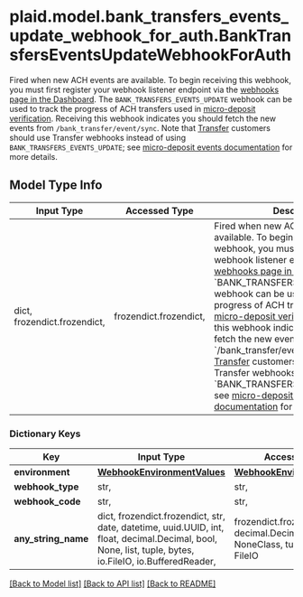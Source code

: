 # plaid.model.bank_transfers_events_update_webhook_for_auth.BankTransfersEventsUpdateWebhookForAuth

Fired when new ACH events are available. To begin receiving this webhook, you must first register your webhook listener endpoint via the [webhooks page in the Dashboard](https://dashboard.plaid.com/team/webhooks). The `BANK_TRANSFERS_EVENTS_UPDATE` webhook can be used to track the progress of ACH transfers used in [micro-deposit verification](/docs/auth/coverage/microdeposit-events/). Receiving this webhook indicates you should fetch the new events from `/bank_transfer/event/sync`. Note that [Transfer](https://plaid.com/docs/transfer) customers should use Transfer webhooks instead of using `BANK_TRANSFERS_EVENTS_UPDATE`; see [micro-deposit events documentation](https://plaid.com/docs/auth/coverage/microdeposit-events/) for more details.

## Model Type Info
Input Type | Accessed Type | Description | Notes
------------ | ------------- | ------------- | -------------
dict, frozendict.frozendict,  | frozendict.frozendict,  | Fired when new ACH events are available. To begin receiving this webhook, you must first register your webhook listener endpoint via the [webhooks page in the Dashboard](https://dashboard.plaid.com/team/webhooks). The &#x60;BANK_TRANSFERS_EVENTS_UPDATE&#x60; webhook can be used to track the progress of ACH transfers used in [micro-deposit verification](/docs/auth/coverage/microdeposit-events/). Receiving this webhook indicates you should fetch the new events from &#x60;/bank_transfer/event/sync&#x60;. Note that [Transfer](https://plaid.com/docs/transfer) customers should use Transfer webhooks instead of using &#x60;BANK_TRANSFERS_EVENTS_UPDATE&#x60;; see [micro-deposit events documentation](https://plaid.com/docs/auth/coverage/microdeposit-events/) for more details. | 

### Dictionary Keys
Key | Input Type | Accessed Type | Description | Notes
------------ | ------------- | ------------- | ------------- | -------------
**environment** | [**WebhookEnvironmentValues**](WebhookEnvironmentValues.md) | [**WebhookEnvironmentValues**](WebhookEnvironmentValues.md) |  | 
**webhook_type** | str,  | str,  | &#x60;BANK_TRANSFERS&#x60; | 
**webhook_code** | str,  | str,  | &#x60;BANK_TRANSFERS_EVENTS_UPDATE&#x60; | 
**any_string_name** | dict, frozendict.frozendict, str, date, datetime, uuid.UUID, int, float, decimal.Decimal, bool, None, list, tuple, bytes, io.FileIO, io.BufferedReader,  | frozendict.frozendict, str, decimal.Decimal, BoolClass, NoneClass, tuple, bytes, FileIO | any string name can be used but the value must be the correct type | [optional]

[[Back to Model list]](../../README.md#documentation-for-models) [[Back to API list]](../../README.md#documentation-for-api-endpoints) [[Back to README]](../../README.md)

